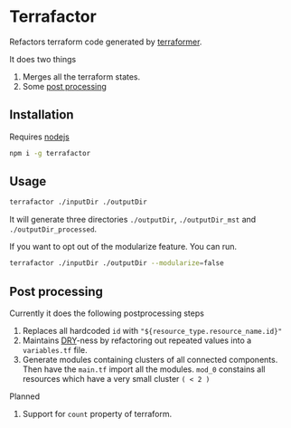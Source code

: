 # Terrafactor

Refactors terraform code generated by [terraformer](https://github.com/GoogleCloudPlatform/terraformer).

It does two things

1. Merges all the terraform states.
2. Some [post processing](#post-processing)

## Installation

Requires [nodejs](https://nodejs.org/en/)

```sh
npm i -g terrafactor
```

## Usage

```sh
terrafactor ./inputDir ./outputDir
```

It will generate three directories `./outputDir`, `./outputDir_mst` and `./outputDir_processed`.

If you want to opt out of the modularize feature. You can run.

```sh
terrafactor ./inputDir ./outputDir --modularize=false
```

## Post processing

Currently it does the following postprocessing steps

1. Replaces all hardcoded `id` with `"${resource_type.resource_name.id}"`
2. Maintains [DRY](https://en.wikipedia.org/wiki/Don%27t_repeat_yourself)-ness by refactoring out repeated values into a `variables.tf` file.
3. Generate modules containing clusters of all connected components. Then have the `main.tf` import all the modules. `mod_0` constains all resources which have a very small cluster `( < 2 )`

Planned

1. Support for `count` property of terraform.
